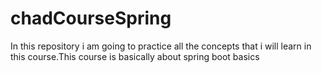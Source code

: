 # chadCourseSpring
In this repository i am going to practice all the concepts that i will learn in this course.This course is basically about spring boot basics 
